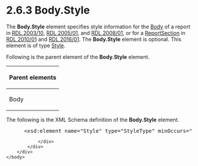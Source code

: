 <html dir="LTR" xmlns:mshelp="http://msdn.microsoft.com/mshelp" xmlns:ddue="http://ddue.schemas.microsoft.com/authoring/2003/5" xmlns:xlink="http://www.w3.org/1999/xlink" xmlns:tool="http://www.microsoft.com/tooltip">
    <head>
        <meta http-equiv="Content-Type" content="text/html; CHARSET=utf-8"></meta>
        <meta name="save" content="history"></meta>
        <title>2.6.3 Body.Style</title>
        <xml>
            <mshelp:toctitle title="2.6.3 Body.Style"></mshelp:toctitle>
            <mshelp:rltitle title="[MS-RDL]: Body.Style"></mshelp:rltitle>
            <mshelp:keyword index="A" term="5c9b74e5-12c7-479b-b43a-c7007d17151d"></mshelp:keyword>
            <mshelp:attr name="DCSext.ContentType" value="open specification"></mshelp:attr>
            <mshelp:attr name="AssetID" value="5c9b74e5-12c7-479b-b43a-c7007d17151d"></mshelp:attr>
            <mshelp:attr name="TopicType" value="kbRef"></mshelp:attr>
            <mshelp:attr name="DCSext.Title" value="[MS-RDL]: Body.Style" />
        </xml>
    </head>
    <body>
        <div id="header">
            <h1 class="heading">2.6.3 Body.Style</h1>
        </div>
        <div id="mainSection">
            <div id="mainBody">
                <div id="allHistory" class="saveHistory"></div>
                <div id="sectionSection0" class="section" name="collapseableSection">
                    

<p>The <b>Body.Style</b> element specifies style information
for the <a href="6bf4e125-fdfd-4d04-88aa-c4395ba8a252.htm">Body</a> of a
report in <a href="a7e2ad00-07c8-4f6d-80ab-3ad55df7b233.htm">RDL 2003/10</a>,
<a href="3ebe2912-4958-4832-b391-cad1f5e13338.htm">RDL 2005/01</a>, and <a href="1e855f94-4617-47e4-b89e-0856c6cb420f.htm">RDL 2008/01</a>, or for a
<a href="96c3d25f-d8ce-4fe4-ab03-592edaa4a1da.htm">ReportSection</a> in <a href="3428e690-a348-4ec7-8a6a-8efb42d2cdee.htm">RDL 2010/01</a> and <a href="52ce3983-2bfc-4e72-9359-42aaf5fe4509.htm">RDL 2016/01</a>. The <b>Body.Style</b>
element is optional. This element is of type <a href="ea446209-9c6a-46ce-b472-fae8b8350b37.htm">Style</a>. </p>

<p>Following is the parent element of the <b>Body.Style</b>
element.</p>

<table>
 <thead>
  <tr>
   <th>
   <p>Parent elements</p>
   </th>
  </tr>
 </thead>
 <tr>
  <td>
  <p>Body</p>
  </td>
 </tr>
</table>

<p>The following is the XML Schema definition of the <b>Body.Style</b>
element.</p>

<dl>
<dd>
<div><pre> &lt;xsd:element name=&quot;Style&quot; type=&quot;StyleType&quot; minOccurs=&quot;0&quot; /&gt;
</pre></div>
</dd></dl>


                </div>
            </div>
        </div>
    </body>
</html>